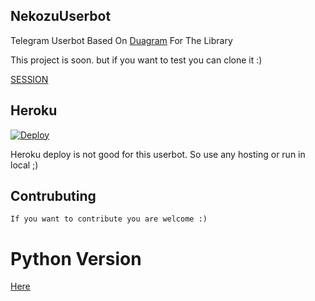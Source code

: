 ## NekozuUserbot

Telegram Userbot Based On [Duagram](https://github.com/ubotindonesia/duagram) For The Library

This project is soon. but if you want to test you can clone it :)

[SESSION](https://telegram.banghasan.com/ubotstring/)

## Heroku
  [![Deploy](https://www.herokucdn.com/deploy/button.svg)](https://heroku.com/deploy?template=https://github.com/Nekozu/NekozuUserbot.git)

Heroku deploy is not good for this userbot. So use any hosting or run in local ;)

## Contrubuting

```
If you want to contribute you are welcome :)
```

# Python Version
[Here](https://github.com/nekozu/nekozuuserbotpython)
